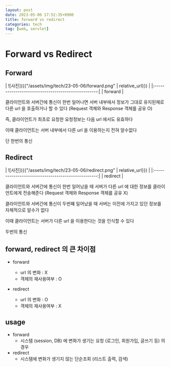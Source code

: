 ```yaml
---
layout: post
date: 2023-05-06 17:52:35+0900
title: forward vs redirect
categories: tech
tag: [web, servlet]
---
```


# Forward vs Redirect

## Forward

| ![사진]({{"/assets/img/tech/23-05-06/forward.png" | relative_url}}) |
|:--------------------------------------------------:|
|                          forward                          |

클라이언트와 서버간에 통신이 한번 일어나면 서버 내부에서 정보가 그대로 유지된채로 다른 url 을 호출하거나 할 수 있다
(Request 객체와 Response 객체를 공유 O)

즉, 클라이언트가 최초로 요청한 요청정보는 다음 url 에서도 유효하다

이때 클라이언트는 서버 내부에서 다른 url 을 이용하는지 전혀 알수없다

단 한번의 통신


## Redirect

| ![사진]({{"/assets/img/tech/23-05-06/redirect.png" | relative_url}}) |
|:--------------------------------------------------:|
|                          redirect                          |

클라이언트와 서버간에 통신이 한번 일어났을 때 서버가 다른 url 에 대한 정보를 클라이언트에게 전송해준다
(Request 객체와 Response 객체를 공유 X)

클라이언트와 서버간에 통신이 두번쨰 일어났을 때 서버는 이전에 가지고 있던 정보를 자체적으로 알수가 없다

이때 클라이언트는 서버가 다른 url 을 이용한다는 것을 인식할 수 있다

두번의 통신


## forward, redirect 의 큰 차이점

- forward
  - url 의 변화 : X
  - 객체의 재사용여부 : O

- redirect
  - url 의 변화 : O
  - 객체의 재사용여부 : X

## usage

- forward
  - 시스템 (session, DB) 에 변화가 생기는 요청 (로그인, 회원가입, 글쓰기 등) 의 경우
- redirect
  - 시스템에 변화가 생기지 않는 단순조회 (리스트 출력, 검색)

